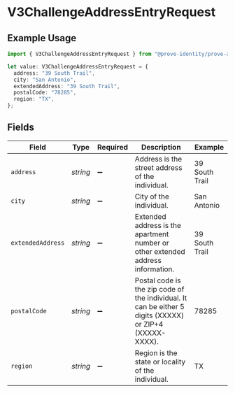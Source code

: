 # V3ChallengeAddressEntryRequest

## Example Usage

```typescript
import { V3ChallengeAddressEntryRequest } from "@prove-identity/prove-api/models/components";

let value: V3ChallengeAddressEntryRequest = {
  address: "39 South Trail",
  city: "San Antonio",
  extendedAddress: "39 South Trail",
  postalCode: "78285",
  region: "TX",
};
```

## Fields

| Field                                                                                                   | Type                                                                                                    | Required                                                                                                | Description                                                                                             | Example                                                                                                 |
| ------------------------------------------------------------------------------------------------------- | ------------------------------------------------------------------------------------------------------- | ------------------------------------------------------------------------------------------------------- | ------------------------------------------------------------------------------------------------------- | ------------------------------------------------------------------------------------------------------- |
| `address`                                                                                               | *string*                                                                                                | :heavy_minus_sign:                                                                                      | Address is the street address of the individual.                                                        | 39 South Trail                                                                                          |
| `city`                                                                                                  | *string*                                                                                                | :heavy_minus_sign:                                                                                      | City of the individual.                                                                                 | San Antonio                                                                                             |
| `extendedAddress`                                                                                       | *string*                                                                                                | :heavy_minus_sign:                                                                                      | Extended address is the apartment number or other extended address information.                         | 39 South Trail                                                                                          |
| `postalCode`                                                                                            | *string*                                                                                                | :heavy_minus_sign:                                                                                      | Postal code is the zip code of the individual. It can be either 5 digits (XXXXX) or ZIP+4 (XXXXX-XXXX). | 78285                                                                                                   |
| `region`                                                                                                | *string*                                                                                                | :heavy_minus_sign:                                                                                      | Region is the state or locality of the individual.                                                      | TX                                                                                                      |